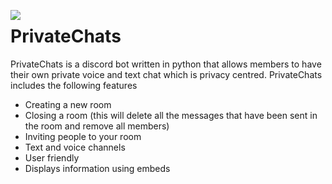 <img align=left src="https://img.icons8.com/dusk/46/000000/lock-2.png"/><h1>PrivateChats</h1>
PrivateChats is a discord bot written in python that allows members to have their own private voice and text chat which is privacy centred.
PrivateChats includes the following features
* Creating a new room
* Closing a room (this will delete all the messages that have been sent in the room and remove all members)
* Inviting people to your room
* Text and voice channels
* User friendly
* Displays information using embeds
